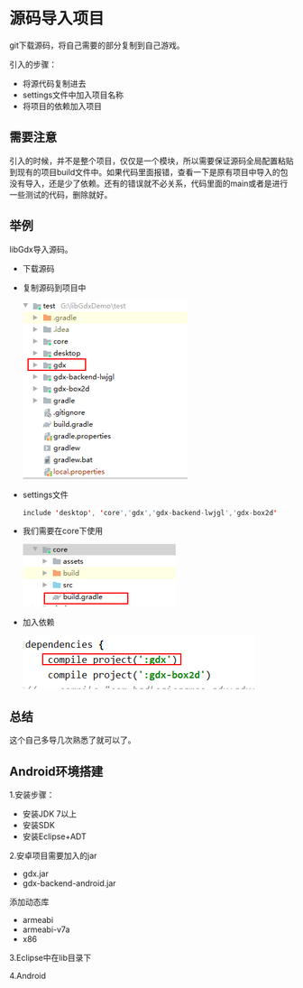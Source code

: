 # 源码导入项目

git下载源码，将自己需要的部分复制到自己游戏。

引入的步骤：

- 将源代码复制进去
- settings文件中加入项目名称
- 将项目的依赖加入项目

## 需要注意

引入的时候，并不是整个项目，仅仅是一个模块，所以需要保证源码全局配置粘贴到现有的项目build文件中。如果代码里面报错，查看一下是原有项目中导入的包没有导入，还是少了依赖。还有的错误就不必关系，代码里面的main或者是进行一些测试的代码，删除就好。

## 举例

libGdx导入源码。

- 下载源码

- 复制源码到项目中

  ![image-20201016175603340](iamges\image-20201016175603340.png)

- settings文件

  ```java
  include 'desktop', 'core','gdx','gdx-backend-lwjgl','gdx-box2d'
  ```

  

- 我们需要在core下使用

  ![image-20201016175714453](iamges\image-20201016175714453.png)

- 加入依赖

  ![image-20201016175936040](iamges\image-20201016175936040.png)


## 总结

这个自己多导几次熟悉了就可以了。


## Android环境搭建

1.安装步骤：

- 安装JDK 7以上
- 安装SDK
- 安装Eclipse+ADT

2.安卓项目需要加入的jar

- gdx.jar
- gdx-backend-android.jar

添加动态库

- armeabi
- armeabi-v7a
- x86

3.Eclipse中在lib目录下

4.Android 

